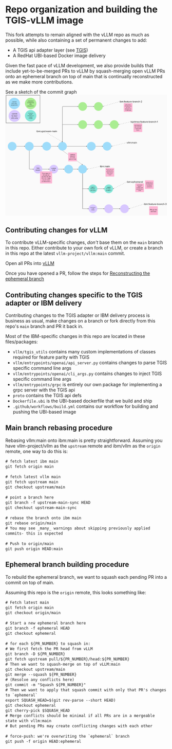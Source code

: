 # Repo organization and building the TGIS-vLLM image

This fork attempts to remain aligned with the vLLM repo as much as possible,
while also containing a set of permanent changes to add:
- A TGIS api adapter layer (see [TGIS](github.com/IBM/text-generation-inference))
- A RedHat UBI-based Docker image delivery

Given the fast pace of vLLM development, we also provide builds that include yet-to-be-merged
PRs to vLLM by squash-merging open vLLM PRs onto an ephemeral branch on top of main that is continually
reconstructed as we make more contributions.

See a sketch of the commit graph
![vllm commit strategy](docs/source/assets/tgis-vllm-repo.png)

## Contributing changes for vLLM

To contribute vLLM-specific changes, _don't_ base them on the `main` branch in this repo.
Either contribute to your own fork of vLLM, or create a branch in this repo at the latest `vllm-project/vllm:main` commit.

Open all PRs into [vLLM](https://github.com/vllm-project/vllm)

Once you have opened a PR, follow the steps for [Reconstructing the ephemeral branch](#Ephemeral-branch-building-procedure)

## Contributing changes specific to the TGIS adapter or IBM delivery

Contributing changes to the TGIS adapter or IBM delivery process is business as usual, 
make changes on a branch or fork directly from this repo's `main` branch and PR it back in.

Most of the IBM-specific changes in this repo are located in these files/packages:
- `vllm/tgis_utils` contains many custom implementations of classes required for feature parity with TGIS
- `vllm/entrypoints/openai/api_server.py` contains changes to parse TGIS specific command line args
- `vllm/entrypoints/openai/cli_args.py` contains changes to inject TGIS specific command line args
- `vllm/entrypoints/grpc` is entirely our own package for implementing a grpc server with the TGIS api
- `proto` contains the TGIS api defs
- `Dockerfile.ubi` is the UBI-based dockerfile that we build and ship
- `.github/workflows/build.yml` contains our workflow for building and pushing the UBI-based image

## Main branch rebasing procedure

Rebasing vllm:main onto ibm:main is pretty straightforward. Assuming you have vllm-project/vllm as the
`upstream` remote and ibm/vllm as the `origin` remote, one way to do this is:
```shell
# fetch latest ibm main
git fetch origin main

# fetch latest vllm main
git fetch upstream main
git checkout upstream/main

# point a branch here
git branch -f upstream-main-sync HEAD
git checkout upstream-main-sync

# rebase the branch onto ibm main
git rebase origin/main
# You may see _many_ warnings about skipping previously applied commits- this is expected

# Push to origin/main
git push origin HEAD:main
```

## Ephemeral branch building procedure

To rebuild the ephemeral branch, we want to squash each pending PR into a commit on top of main.

Assuming this repo is the `origin` remote, this looks something like:
```shell
# Fetch latest main
git fetch origin main
git checkout origin/main

# Start a new ephemeral branch here
git branch -f ephemeral HEAD
git checkout ephemeral

# for each ${PR_NUMBER} to squash in:
# We first fetch the PR head from vLLM
git branch -D ${PR_NUMBER}
git fetch upstream pull/${PR_NUMBER}/head:${PR_NUMBER}
# Then we want to squash-merge on top of vLLM:main
git checkout upstream/main
git merge --squash ${PR_NUMBER}
# (Resolve any conflicts here)
git commit -m "Squash ${PR_NUMBER}"
# Then we want to apply that squash commit with only that PR's changes to `ephemeral`
export SQUASH_HEAD=$(git rev-parse --short HEAD)
git checkout ephemeral
git cherry-pick $SQUASH_HEAD
# Merge conflicts should be minimal if all PRs are in a mergeable state with vllm:main
# But pending PRs may create conflicting changes with each other 

# force-push: we're overwriting the `ephemeral` branch
git push -f origin HEAD:ephemeral
```